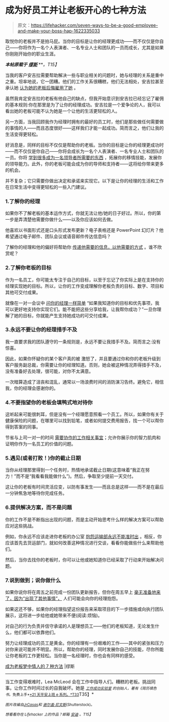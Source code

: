 # 成为好员工并让老板开心的七种方法

> 原文：<https://lifehacker.com/seven-ways-to-be-a-good-employee-and-make-your-boss-hap-1622335033>

取悦你的老板并不是拍马屁。当你的目标是让你的经理更成功——而不仅仅是你自己——你将作为一名个人表演者、一名专业人士和团队的一员而成长，尤其是如果你刚刚开始你的职业生涯。



***本帖原载于*** [***缪斯***](https://www.themuse.com/advice/7-ways-to-become-your-boss-dream-employee) ***。*T15】**

当我的客户安吉拉需要帮助解决一些与职业相关的问题时，她与经理的关系是重中之重。坦率地说，它一团糟。他们的工作关系很糟糕，他们无法相处，安吉拉甚至承认她 [认为她的老板后悔雇用了她](https://www.themuse.com/advice/the-13-worst-hiring-mistakes-to-avoid) 。

虽然我肯定安吉拉的老板有他自己的缺点，但我开始意识到安吉拉已经忘记了雇佣的基本规则:你在那里是为了让你的经理成功。安吉拉是一个爱争论的人，我可以看出她的老板可能不认为她是一个让他的生活更轻松的人。

另一方面，当我回顾我作为经理时拥有的最好的员工时，他们是那些做任何需要做的事情的人——而且态度很好——这样我们才能一起成功。简而言之，他们让我的生活变得更轻松。

好消息是，同样的目标不仅仅是帮助你的老板。当你的目标是让你的经理更成功时——而不仅仅是你自己——你将会成长为一名个人表演者、一名专业人士和团队的一员。你将 [学到很多成为一名领导者所需要的东西](https://www.themuse.com/advice/5-strategies-that-will-turn-your-employees-into-leaders) ，拓展你的移情技能，发展你的领导能力。此外，你的老板可能会成为你的导师和支持者——这将给你带来更多的机会。

并不复杂；它只需要你做出决定和承诺来实现它。以下是让你的经理的生活和工作在日常生活中变得更轻松的一些入门建议。

### 1.了解你的经理

如果你不了解老板的基本运作方式，你就无法让他/她的日子好过。所以，你的第一步是弄清楚他需要你做什么——以及你应该如何去做。

他喜欢以书面形式还是口头形式发布更新？电子表格还是 PowerPoint 幻灯片？他希望通过电子邮件、团队会议或语音邮件传达信息吗？

了解你的经理和他的偏好将帮助你 [传递他需要的信息，以他需要的方式](https://www.themuse.com/advice/will-this-app-change-the-way-we-communicate-in-the-office) 。谁不欣赏呢？

### 2.了解你老板的目标

作为一名员工，你可能太专注于自己的目标，以至于忘记了你实际上是在支持你的经理实现她的目标。所以，让你的工作变成理解你老板负责的目标、数字、项目和其他可交付成果。

就像在一对一会议中 [问你的经理一样简单](https://www.themuse.com/advice/8-questions-you-should-be-asking-your-boss) “如果我知道你的目标和优先事项，我可以更好地支持你实现它们。能不能把这些分享给我，让我帮你成功？”一旦你理解了她的目标，你就能产生支持她成功的可交付成果。

### 3.永远不要让你的经理措手不及

我一直要求我的团队遵守的一条规则是，永远不要让我措手不及。简而言之:没有惊喜。

因此，如果你怀疑你的某个客户真的被 激怒了，并且要通过你和你的老板升级到客户服务副总裁，你需要让你的经理知道。否则，她会被这种情况弄得措手不及，没有准备好去处理，很可能，对你不太满意。

一次暗算造成了沮丧和混乱，通常以一场浪费时间的消防演习告终。避免它，相信我，你的经理会感谢你的。

### 4.不要指望你的老板会填鸭式地对待你

这听起来可能很刺耳，但是没有一个经理愿意照看一个员工。所以，如果你有关于健康保险的问题，在哪里可以找到铅笔，或者如何提交费用报告，找一个可以帮你得到答案的同事。

节省与上司一对一的时间 [需要协作的工作相关事宜](https://www.themuse.com/advice/15-ways-to-impress-your-boss-on-day-1)；允许你展示你的智力肌肉和证明你作为一名员工的价值的问题。

### 5.遇见(或者打败！)你的截止日期

当你从经理那里得到一个任务时，热情地承诺截止日期(这意味着“我正在努力！”而不是“我看看我能做什么”)。然后，争取至少提前一天交付。

这让你的老板有时间灵活应变，以防有事发生——而且总是这样——而不是在最后一分钟焦急地等待你完成任务。

### 6.提供解决方案，而不是问题

你的工作不是不断指出出现的问题，而是主动开始思考什么样的解决方案可以帮助应对这些挑战。

例如，你永远不应该走进你老板的办公室 [抱怨运输部永远不能准时出](https://www.themuse.com/advice/how-to-complain-to-actually-get-what-you-want) 。相反，你应该首先去货运部门，就如何改善这种情况进行交谈，看看你能做些什么来帮助他们。

然后，当你去找你的老板时，你可以让他或她知道你已经采取了行动来开始解决问题。

### 7.说到做到；说你做什么

如果你说你将在周五之前完成一份团队更新报告，但你在周五早上 [毫无准备地来了，因为“出现了其他事情”，](https://www.themuse.com/advice/3-excuses-you-should-never-use-at-work) 人们可能会向你的经理抱怨。

如果这还不够，如果你的经理指望这份报告来采取项目的下一步措施或向执行团队展示，这将进一步给他或她带来不便(阅读:烦恼)。

对自己的行为负责并信守承诺的人是理想员工——他们的老板知道，无论发生什么，他们都可以依靠他们。

努力让经理成功的员工是黄金。你的经理有一份艰难的工作——其中的紧张和压力对你来说可能并不明显。所以，帮助你的经理，同时发展你自己的技能，尽你所能让你老板的工作更轻松。当你是一名经理时，你也会有同样的感受。

[成为老板梦中情人的 7 种方法](https://www.themuse.com/advice/7-ways-to-become-your-boss-dream-employee) |缪斯

* * *

当工作变得艰难时，Lea McLeod 会在工作中指导人们。糟糕的老板。挑战同事。让你工作时间过长的自我破坏。她是 [<small>*工作成功实验室*</small>](http://www.leamcleod.com/job-success-lab) <small>*的创始人，著有《简历填色书*</small>[<small></small>](http://www.degreesoftransition.com/resume-coloring-book)*<small>*。免费上手*</small>[<small>*21 天平安上班 e 系列。*T33</small>](http://www.leamcleod.com/21-days-to-peace-at-work)T35】*

*<small>*图片改编自*</small>[<small>*JrCasas*</small>](http://www.shutterstock.com/pic.mhtml?id=175197431&src=id)<small>*和*</small> [<small>*谢尔盖·尼文斯*</small>](http://www.shutterstock.com/pic.mhtml?id=149027882&src=id)<small>*(Shutterstock)。*</small>* 

*<small>*想看看你在 Lifehacker 上的作品？邮箱*</small> [<small>*安迪*</small>](mailto:andy@lifehacker.com) <small>*。*T15】</small>*